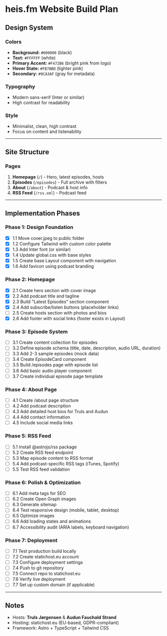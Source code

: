 # heis.fm Website Build Plan

## Design System

### Colors
- **Background:** `#000000` (black)
- **Text:** `#FFFFFF` (white)
- **Primary Accent:** `#F472B6` (bright pink from logo)
- **Hover State:** `#FB7BBD` (lighter pink)
- **Secondary:** `#9CA3AF` (gray for metadata)

### Typography
- Modern sans-serif (Inter or similar)
- High contrast for readability

### Style
- Minimalist, clean, high contrast
- Focus on content and listenability

---

## Site Structure

### Pages
1. **Homepage** (`/`) - Hero, latest episodes, hosts
2. **Episodes** (`/episodes`) - Full archive with filters
3. **About** (`/about`) - Podcast & host info
4. **RSS Feed** (`/rss.xml`) - Podcast feed

---

## Implementation Phases

### Phase 1: Design Foundation

- [x] 1.1 Move cover.jpeg to public folder
- [x] 1.2 Configure Tailwind with custom color palette
- [x] 1.3 Add Inter font (or similar)
- [x] 1.4 Update global.css with base styles
- [x] 1.5 Create base Layout component with navigation
- [x] 1.6 Add favicon using podcast branding

### Phase 2: Homepage

- [x] 2.1 Create hero section with cover image
- [x] 2.2 Add podcast title and tagline
- [x] 2.3 Build "Latest Episodes" section component
- [x] 2.4 Add subscribe/listen buttons (placeholder links)
- [ ] 2.5 Create hosts section with photos and bios
- [x] 2.6 Add footer with social links (footer exists in Layout)

### Phase 3: Episode System

- [ ] 3.1 Create content collection for episodes
- [ ] 3.2 Define episode schema (title, date, description, audio URL, duration)
- [ ] 3.3 Add 2-3 sample episodes (mock data)
- [ ] 3.4 Create EpisodeCard component
- [ ] 3.5 Build /episodes page with episode list
- [ ] 3.6 Add basic audio player component
- [ ] 3.7 Create individual episode page template

### Phase 4: About Page

- [ ] 4.1 Create /about page structure
- [ ] 4.2 Add podcast description
- [ ] 4.3 Add detailed host bios for Truls and Audun
- [ ] 4.4 Add contact information
- [ ] 4.5 Include social media links

### Phase 5: RSS Feed

- [ ] 5.1 Install @astrojs/rss package
- [ ] 5.2 Create RSS feed endpoint
- [ ] 5.3 Map episode content to RSS format
- [ ] 5.4 Add podcast-specific RSS tags (iTunes, Spotify)
- [ ] 5.5 Test RSS feed validation

### Phase 6: Polish & Optimization

- [ ] 6.1 Add meta tags for SEO
- [ ] 6.2 Create Open Graph images
- [ ] 6.3 Generate sitemap
- [ ] 6.4 Test responsive design (mobile, tablet, desktop)
- [ ] 6.5 Optimize images
- [ ] 6.6 Add loading states and animations
- [ ] 6.7 Accessibility audit (ARIA labels, keyboard navigation)

### Phase 7: Deployment

- [ ] 7.1 Test production build locally
- [ ] 7.2 Create statichost.eu account
- [ ] 7.3 Configure deployment settings
- [ ] 7.4 Push to git repository
- [ ] 7.5 Connect repo to statichost.eu
- [ ] 7.6 Verify live deployment
- [ ] 7.7 Set up custom domain (if applicable)

---

## Notes

- Hosts: **Truls Jørgensen** & **Audun Fauchald Strand**
- Hosting: statichost.eu (EU-based, GDPR-compliant)
- Framework: Astro + TypeScript + Tailwind CSS
